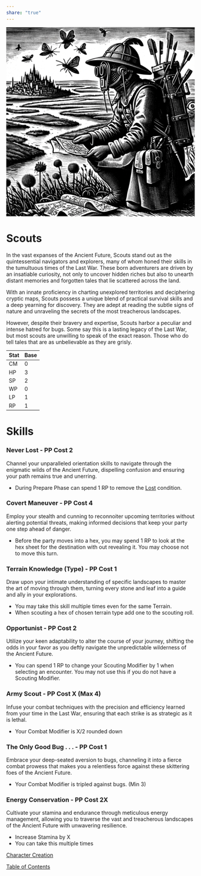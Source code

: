 ```yaml
---  
share: "true"  
---  
```

  
    
![scout](./scout.png)    
    
# Scouts    
    
In the vast expanses of the Ancient Future, Scouts stand out as the quintessential navigators and explorers, many of whom honed their skills in the tumultuous times of the Last War. These born adventurers are driven by an insatiable curiosity, not only to uncover hidden riches but also to unearth distant memories and forgotten tales that lie scattered across the land.     
    
With an innate proficiency in charting unexplored territories and deciphering cryptic maps, Scouts possess a unique blend of practical survival skills and a deep yearning for discovery. They are adept at reading the subtle signs of nature and unraveling the secrets of the most treacherous landscapes.     
    
However, despite their bravery and expertise, Scouts harbor a peculiar and intense hatred for bugs. Some say this is a lasting legacy of the Last War, but most scouts are unwilling to speak of the exact reason. Those who do tell tales that are as unbelievable as they are grisly.    
    
| Stat | Base |    
| ---- | ---- |    
| CM | 0 |    
| HP | 3 |    
| SP | 2 |    
| WP | 0 |    
| LP | 1 |    
| RP | 1 |    
    
# Skills    
    
    
### Never Lost - PP Cost 2    
    
Channel your unparalleled orientation skills to navigate through the enigmatic wilds of the Ancient Future, dispelling confusion and ensuring your path remains true and unerring.    
    
- During Prepare Phase can spend 1 RP to remove the [Lost](Lost.html) condition.    
    
### Covert Maneuver - PP Cost 4    
    
Employ your stealth and cunning to reconnoiter upcoming territories without alerting potential threats, making informed decisions that keep your party one step ahead of danger.    
    
- Before the party moves into a hex, you may spend 1 RP to look at the hex sheet for the destination with out revealing it. You may choose not to move this turn.    
    
### Terrain Knowledge (Type) - PP Cost 1    
    
Draw upon your intimate understanding of specific landscapes to master the art of moving through them, turning every stone and leaf into a guide and ally in your explorations.    
    
- You may take this skill multiple times even for the same Terrain.    
- When scouting a hex of chosen terrain type add one to the scouting roll.    
    
### Opportunist - PP Cost 2    
    
Utilize your keen adaptability to alter the course of your journey, shifting the odds in your favor as you deftly navigate the unpredictable wilderness of the Ancient Future.    
    
- You can spend 1 RP to change your Scouting Modifier by 1 when selecting an encounter. You may not use this if you do not have a Scouting Modifier.    
    
### Army Scout - PP Cost X (Max 4)    
    
Infuse your combat techniques with the precision and efficiency learned from your time in the Last War, ensuring that each strike is as strategic as it is lethal.    
    
- Your Combat Modifier is X/2 rounded down    
    
### The Only Good Bug . . . - PP Cost 1    
    
Embrace your deep-seated aversion to bugs, channeling it into a fierce combat prowess that makes you a relentless force against these skittering foes of the Ancient Future.    
    
- Your Combat Modifier is tripled against bugs. (Min 3)    
    
### Energy Conservation - PP Cost 2X    
    
Cultivate your stamina and endurance through meticulous energy management, allowing you to traverse the vast and treacherous landscapes of the Ancient Future with unwavering resilience.    
    
- Increase Stamina by X    
- You can take this multiple times    
    
[Character Creation](./Character%20Creation.html)    
    
[Table of Contents](./Table%20of%20Contents.html)